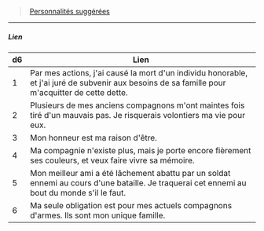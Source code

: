 ﻿---
!PersonalityLinkItem
Table: >+
  |d6|Lien|

  |---|---|

  |1|Par mes actions, j'ai causé la mort d'un <!--br-->individu honorable, et j'ai juré de subvenir aux <!--br-->besoins de sa famille pour m'acquitter de cette <!--br-->dette.|

  |2|Plusieurs de mes anciens compagnons <!--br-->m'ont maintes fois tiré d'un mauvais pas. Je <!--br-->risquerais volontiers ma vie pour eux.|

  |3|Mon honneur est ma raison d'être.|

  |4|Ma compagnie n'existe plus, mais je porte <!--br-->encore fièrement ses couleurs, et veux faire <!--br-->vivre sa mémoire.|

  |5|Mon meilleur ami a été lâchement abattu par <!--br-->un soldat ennemi au cours d'une bataille. Je <!--br-->traquerai cet ennemi au bout du monde s'il le <!--br-->faut.|

  |6|Ma seule obligation est pour mes actuels <!--br-->compagnons d'armes. Ils sont mon unique <!--br-->famille.|

Id: background_militaire_hd.md#lien
ParentLink: background_militaire_hd.md#personnalités-suggérées
Name: Lien
ParentName: Personnalités suggérées
NameLevel: 5
Attributes: {}
AttributesDictionary: >+
  {}

---
> [Personnalités suggérées](hd_background_militaire_personnalites_suggerees.md)

---

##### Lien

|d6|Lien|
|---|---|
|1|Par mes actions, j'ai causé la mort d'un individu honorable, et j'ai juré de subvenir aux besoins de sa famille pour m'acquitter de cette dette.|
|2|Plusieurs de mes anciens compagnons m'ont maintes fois tiré d'un mauvais pas. Je risquerais volontiers ma vie pour eux.|
|3|Mon honneur est ma raison d'être.|
|4|Ma compagnie n'existe plus, mais je porte encore fièrement ses couleurs, et veux faire vivre sa mémoire.|
|5|Mon meilleur ami a été lâchement abattu par un soldat ennemi au cours d'une bataille. Je traquerai cet ennemi au bout du monde s'il le faut.|
|6|Ma seule obligation est pour mes actuels compagnons d'armes. Ils sont mon unique famille.|

